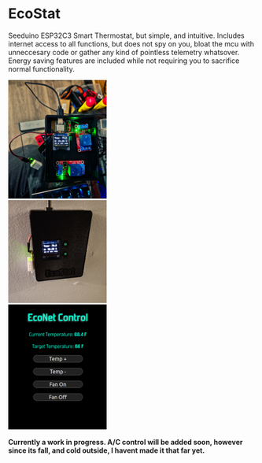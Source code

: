 # EcoStat
Seeduino ESP32C3 Smart Thermostat, but simple, and intuitive. Includes internet access to all functions, but does not spy on you, bloat the mcu with unneccesary code or gather any kind of pointless telemetry whatsover.
Energy saving features are included while not requiring you to sacrifice normal functionality.

<div class="row">
  <div class="column">
<img src="https://github.com/Echo7394/EcoStat/blob/main/img/20231013_210953.jpg" width="200" />
  </div>
  <div class="column">
<img src="https://github.com/Echo7394/EcoStat/blob/main/img/20231014_162400.jpg" width="200" />
  </div>
  <div class="column">
<img src="https://github.com/Echo7394/EcoStat/blob/main/img/Screenshot%20from%202023-10-15%2016-58-46.png" width="200" />
  </div>

**Currently a work in progress. A/C control will be added soon, however since its fall, and cold outside, I havent made it that far yet.**
